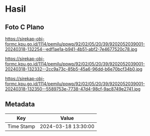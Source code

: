 # Hasil

## Foto C Plano

https://sirekap-obj-formc.kpu.go.id/1114/pemilu/ppwp/92/02/05/20/39/9202052039001-20240318-132254--edf1ae1a-b941-4b51-abf2-7e4677520c78.jpg

https://sirekap-obj-formc.kpu.go.id/1114/pemilu/ppwp/92/02/05/20/39/9202052039001-20240318-132332--2cc9a73c-85b5-45a6-96dd-b6e70bcf34b0.jpg

https://sirekap-obj-formc.kpu.go.id/1114/pemilu/ppwp/92/02/05/20/39/9202052039001-20240318-132350--5589753e-7738-47d4-98cf-9ac8749e2741.jpg


## Metadata

| Key        | Value               |
| ---------- | ------------------- |
| Time Stamp | 2024-03-18 13:30:00 |



